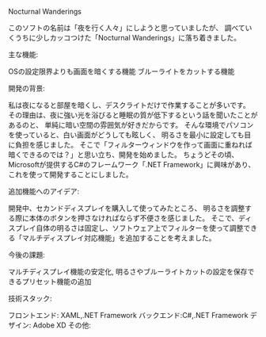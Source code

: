 Nocturnal Wanderings

このソフトの名前は「夜を行く人々」にしようと思っていましたが、
調べていくうちに少しカッコつけた「Nocturnal Wanderings」に落ち着きました。


主な機能:

OSの設定限界よりも画面を暗くする機能
ブルーライトをカットする機能


開発の背景:

私は夜になると部屋を暗くし、デスクライトだけで作業することが多いです。
その理由は、夜に強い光を浴びると睡眠の質が低下するという話を聞いたことがあるのと、
単純に暗い空間の雰囲気が好きだからです。
そんな環境でパソコンを使っていると、白い画面がどうしても眩しく、
明るさを最小に設定しても目に負担を感じました。
そこで「フィルターウィンドウを作って画面に重ねれば暗くできるのでは？」と思い立ち、開発を始めました。
ちょうどその頃、Microsoftが提供するC#のフレームワーク「.NET Framework」に興味があり、
これを使って開発することにしました。


追加機能へのアイデア:

開発中、セカンドディスプレイを購入して使ってみたところ、
明るさを調整する際に本体のボタンを押さなければならず不便さを感じました。
そこで、ディスプレイ自体の明るさは固定し、ソフトウェア上でフィルターを使って調整できる「マルチディスプレイ対応機能」を追加することを考えました。


今後の課題:

マルチディスプレイ機能の安定化,
明るさやブルーライトカットの設定を保存できるプリセット機能の追加


技術スタック:

フロントエンド: XAML,.NET Framework
バックエンド:C#,.NET Framework
デザイン: Adobe XD
その他:
